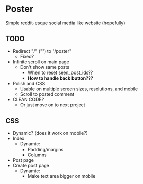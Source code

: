 # Poster

Simple reddit-esque social media like website (hopefully)

## TODO

- Redirect "/" ("") to "/poster"
    - Fixed?
- Infinite scroll on main page
    - Don't show same posts
        - When to reset seen_post_ids??
        - **How to handle back button???**
- Polish and CSS
    - Usable on multiple screen sizes, resolutions, and mobile
    - Scroll to posted comment
- CLEAN CODE?
    - Or just move on to next project

## CSS

- Dynamic? (does it work on mobile?)
- Index
    - Dynamic:
        - Padding/margins
        - Columns
- Post page
- Create post page
    - Dynamic:
        - Make text area bigger on mobile
